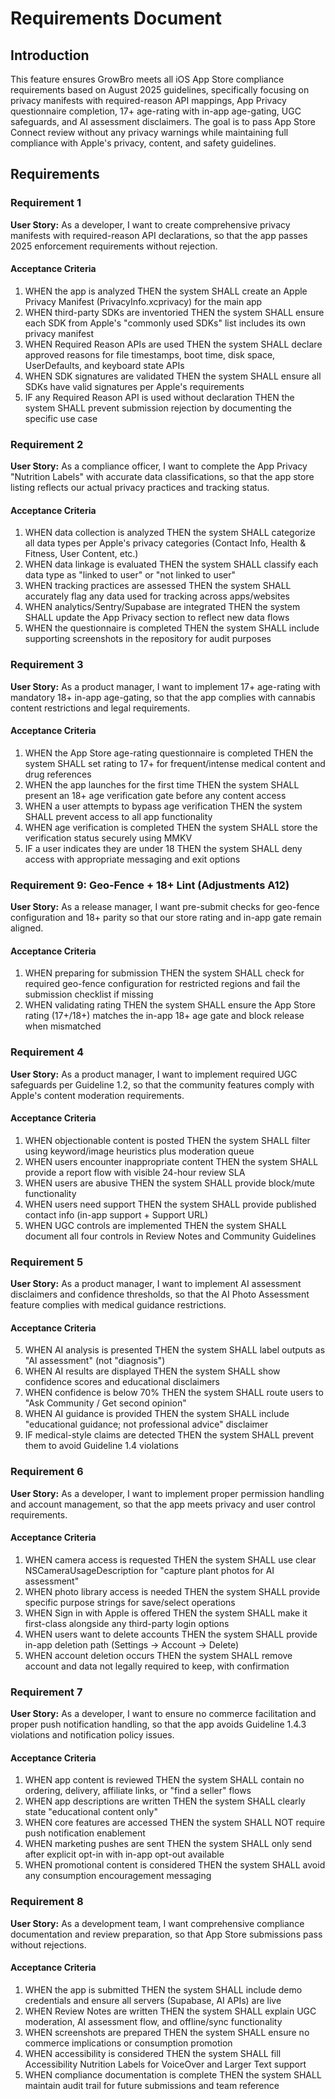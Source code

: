 # Requirements Document

## Introduction

This feature ensures GrowBro meets all iOS App Store compliance requirements based on August 2025 guidelines, specifically focusing on privacy manifests with required-reason API mappings, App Privacy questionnaire completion, 17+ age-rating with in-app age-gating, UGC safeguards, and AI assessment disclaimers. The goal is to pass App Store Connect review without any privacy warnings while maintaining full compliance with Apple's privacy, content, and safety guidelines.

## Requirements

### Requirement 1

**User Story:** As a developer, I want to create comprehensive privacy manifests with required-reason API declarations, so that the app passes 2025 enforcement requirements without rejection.

#### Acceptance Criteria

1. WHEN the app is analyzed THEN the system SHALL create an Apple Privacy Manifest (PrivacyInfo.xcprivacy) for the main app
2. WHEN third-party SDKs are inventoried THEN the system SHALL ensure each SDK from Apple's "commonly used SDKs" list includes its own privacy manifest
3. WHEN Required Reason APIs are used THEN the system SHALL declare approved reasons for file timestamps, boot time, disk space, UserDefaults, and keyboard state APIs
4. WHEN SDK signatures are validated THEN the system SHALL ensure all SDKs have valid signatures per Apple's requirements
5. IF any Required Reason API is used without declaration THEN the system SHALL prevent submission rejection by documenting the specific use case

### Requirement 2

**User Story:** As a compliance officer, I want to complete the App Privacy "Nutrition Labels" with accurate data classifications, so that the app store listing reflects our actual privacy practices and tracking status.

#### Acceptance Criteria

1. WHEN data collection is analyzed THEN the system SHALL categorize all data types per Apple's privacy categories (Contact Info, Health & Fitness, User Content, etc.)
2. WHEN data linkage is evaluated THEN the system SHALL classify each data type as "linked to user" or "not linked to user"
3. WHEN tracking practices are assessed THEN the system SHALL accurately flag any data used for tracking across apps/websites
4. WHEN analytics/Sentry/Supabase are integrated THEN the system SHALL update the App Privacy section to reflect new data flows
5. WHEN the questionnaire is completed THEN the system SHALL include supporting screenshots in the repository for audit purposes

### Requirement 3

**User Story:** As a product manager, I want to implement 17+ age-rating with mandatory 18+ in-app age-gating, so that the app complies with cannabis content restrictions and legal requirements.

#### Acceptance Criteria

1. WHEN the App Store age-rating questionnaire is completed THEN the system SHALL set rating to 17+ for frequent/intense medical content and drug references
2. WHEN the app launches for the first time THEN the system SHALL present an 18+ age verification gate before any content access
3. WHEN a user attempts to bypass age verification THEN the system SHALL prevent access to all app functionality
4. WHEN age verification is completed THEN the system SHALL store the verification status securely using MMKV
5. IF a user indicates they are under 18 THEN the system SHALL deny access with appropriate messaging and exit options

### Requirement 9: Geo-Fence + 18+ Lint (Adjustments A12)

**User Story:** As a release manager, I want pre-submit checks for geo-fence configuration and 18+ parity so that our store rating and in-app gate remain aligned.

#### Acceptance Criteria

1. WHEN preparing for submission THEN the system SHALL check for required geo-fence configuration for restricted regions and fail the submission checklist if missing
2. WHEN validating rating THEN the system SHALL ensure the App Store rating (17+/18+) matches the in-app 18+ age gate and block release when mismatched

### Requirement 4

**User Story:** As a product manager, I want to implement required UGC safeguards per Guideline 1.2, so that the community features comply with Apple's content moderation requirements.

#### Acceptance Criteria

1. WHEN objectionable content is posted THEN the system SHALL filter using keyword/image heuristics plus moderation queue
2. WHEN users encounter inappropriate content THEN the system SHALL provide a report flow with visible 24-hour review SLA
3. WHEN users are abusive THEN the system SHALL provide block/mute functionality
4. WHEN users need support THEN the system SHALL provide published contact info (in-app support + Support URL)
5. WHEN UGC controls are implemented THEN the system SHALL document all four controls in Review Notes and Community Guidelines

### Requirement 5

**User Story:** As a product manager, I want to implement AI assessment disclaimers and confidence thresholds, so that the AI Photo Assessment feature complies with medical guidance restrictions.

#### Acceptance Criteria

5. WHEN AI analysis is presented THEN the system SHALL label outputs as "AI assessment" (not "diagnosis")
6. WHEN AI results are displayed THEN the system SHALL show confidence scores and educational disclaimers
7. WHEN confidence is below 70% THEN the system SHALL route users to "Ask Community / Get second opinion"
8. WHEN AI guidance is provided THEN the system SHALL include "educational guidance; not professional advice" disclaimer
9. IF medical-style claims are detected THEN the system SHALL prevent them to avoid Guideline 1.4 violations

### Requirement 6

**User Story:** As a developer, I want to implement proper permission handling and account management, so that the app meets privacy and user control requirements.

#### Acceptance Criteria

1. WHEN camera access is requested THEN the system SHALL use clear NSCameraUsageDescription for "capture plant photos for AI assessment"
2. WHEN photo library access is needed THEN the system SHALL provide specific purpose strings for save/select operations
3. WHEN Sign in with Apple is offered THEN the system SHALL make it first-class alongside any third-party login options
4. WHEN users want to delete accounts THEN the system SHALL provide in-app deletion path (Settings → Account → Delete)
5. WHEN account deletion occurs THEN the system SHALL remove account and data not legally required to keep, with confirmation

### Requirement 7

**User Story:** As a developer, I want to ensure no commerce facilitation and proper push notification handling, so that the app avoids Guideline 1.4.3 violations and notification policy issues.

#### Acceptance Criteria

1. WHEN app content is reviewed THEN the system SHALL contain no ordering, delivery, affiliate links, or "find a seller" flows
2. WHEN app descriptions are written THEN the system SHALL clearly state "educational content only"
3. WHEN core features are accessed THEN the system SHALL NOT require push notification enablement
4. WHEN marketing pushes are sent THEN the system SHALL only send after explicit opt-in with in-app opt-out available
5. WHEN promotional content is considered THEN the system SHALL avoid any consumption encouragement messaging

### Requirement 8

**User Story:** As a development team, I want comprehensive compliance documentation and review preparation, so that App Store submissions pass without rejections.

#### Acceptance Criteria

1. WHEN the app is submitted THEN the system SHALL include demo credentials and ensure all servers (Supabase, AI APIs) are live
2. WHEN Review Notes are written THEN the system SHALL explain UGC moderation, AI assessment flow, and offline/sync functionality
3. WHEN screenshots are prepared THEN the system SHALL ensure no commerce implications or consumption promotion
4. WHEN accessibility is considered THEN the system SHALL fill Accessibility Nutrition Labels for VoiceOver and Larger Text support
5. WHEN compliance documentation is complete THEN the system SHALL maintain audit trail for future submissions and team reference
